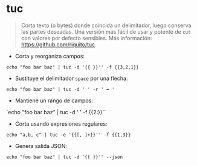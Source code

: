 # tuc

> Corta texto (o bytes) donde coincida un delimitador, luego conserva las partes deseadas.
> Una versión más fácil de usar y potente de `cut` con valores por defecto sensibles.
> Más información: <https://github.com/riquito/tuc>.

- Corta y reorganiza campos:

`echo "foo bar baz" | tuc -d '{{ }}'' -f {{3,2,1}}`

- Sustituye el delimitador `space` por una flecha:

`echo "foo bar baz" | tuc -d ' ' -r ' ➡ '`

- Mantiene un rango de campos:

`echo "foo bar baz" | tuc -d ' ' -f {{2:}}``

- Corta usando expresiones regulares:

`echo "a,b, c" | tuc -e '{{[, ]+}}'' -f {{1,3}}`

- Genera salida JSON:

`echo "foo bar baz" | tuc -d '{{ }}'' --json`

